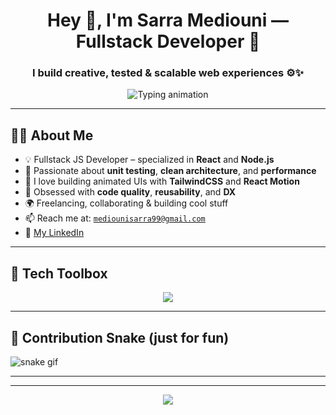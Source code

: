 <h1 align="center">Hey 👋, I'm Sarra Mediouni — Fullstack Developer 🚀</h1>
<h3 align="center">I build creative, tested & scalable web experiences ⚙️✨</h3>

<p align="center">
  <img src="https://readme-typing-svg.herokuapp.com?font=Fira+Code&size=22&duration=3000&pause=1000&center=true&vCenter=true&width=450&lines=React+%2F+Node.js+Dev;Loves+Clean+Code+%26+Microservices;Frontend+With+Flair+%F0%9F%9A%80;Let's+Build+Something+Awesome!" alt="Typing animation" />
</p>

---

## 👨‍💻 About Me

- 💡 Fullstack JS Developer – specialized in **React** and **Node.js** 
- 🧪 Passionate about **unit testing**, **clean architecture**, and **performance**
- 🎨 I love building animated UIs with **TailwindCSS** and **React Motion**
- 🔄 Obsessed with **code quality**, **reusability**, and **DX**
- 🌍 Freelancing, collaborating & building cool stuff  
- 📫 Reach me at: [`mediounisarra99@gmail.com`](mailto:mediounisarra99@gmail.com)  
- 🔗 [My LinkedIn](https://www.linkedin.com/in/sara-mediouni-726b87205/)

---

## 🧰 Tech Toolbox

<p align="center">
  <img src="https://skillicons.dev/icons?i=react,nodejs,express,mongodb,postgres,tailwind,js,ts,git,docker,jest,vite" />
</p>



---



## 🐍 Contribution Snake (just for fun)

![snake gif](https://github.com/Sara-Mediouni/Sara-Mediouni/blob/output/github-contribution-grid-snake.svg)

---


---

<p align="center">
  <img src="https://capsule-render.vercel.app/api?type=waving&color=gradient&height=120&section=footer"/>
</p>
